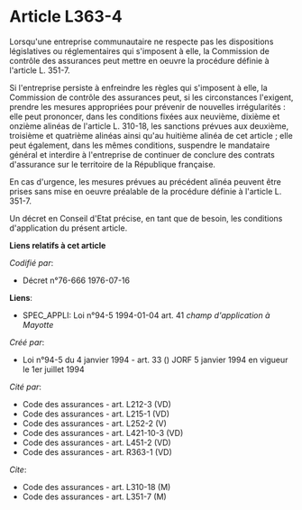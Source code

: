 # Article L363-4

Lorsqu'une entreprise communautaire ne respecte pas les dispositions législatives ou réglementaires qui s'imposent à elle, la
Commission de contrôle des assurances peut mettre en oeuvre la procédure définie à l'article L. 351-7.

Si l'entreprise persiste à enfreindre les règles qui s'imposent à elle, la Commission de contrôle des assurances peut, si les
circonstances l'exigent, prendre les mesures appropriées pour prévenir de nouvelles irrégularités : elle peut prononcer, dans
les conditions fixées aux neuvième, dixième et onzième alinéas de l'article L. 310-18, les sanctions prévues aux deuxième,
troisième et quatrième alinéas ainsi qu'au huitième alinéa de cet article ; elle peut également, dans les mêmes conditions,
suspendre le mandataire général et interdire à l'entreprise de continuer de conclure des contrats d'assurance sur le
territoire de la République française.

En cas d'urgence, les mesures prévues au précédent alinéa peuvent être prises sans mise en oeuvre préalable de la procédure
définie à l'article L. 351-7.

Un décret en Conseil d'Etat précise, en tant que de besoin, les conditions d'application du présent article.

**Liens relatifs à cet article**

_Codifié par_:

  - Décret n°76-666 1976-07-16

**Liens**:

  - SPEC_APPLI: Loi n°94-5 1994-01-04 art. 41 *champ d'application à Mayotte*

_Créé par_:

  - Loi n°94-5 du 4 janvier 1994 - art. 33 () JORF 5 janvier 1994 en vigueur le 1er juillet 1994

_Cité par_:

  - Code des assurances - art. L212-3 (VD)
  - Code des assurances - art. L215-1 (VD)
  - Code des assurances - art. L252-2 (V)
  - Code des assurances - art. L421-10-3 (VD)
  - Code des assurances - art. L451-2 (VD)
  - Code des assurances - art. R363-1 (VD)

_Cite_:

  - Code des assurances - art. L310-18 (M)
  - Code des assurances - art. L351-7 (M)

